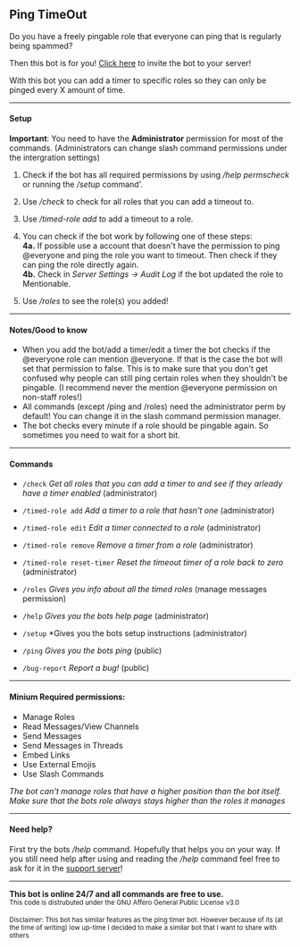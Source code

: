 ## Ping TimeOut

Do you have a freely pingable role that everyone can ping that is regularly being spammed?

Then this bot is for you! [Click here](https://discord.com/api/oauth2/authorize?client_id=1142452590685200565&permissions=275213716480&scope=bot%20applications.commands) to invite the bot to your server!

With this bot you can add a timer to specific roles so they can only be pinged every X amount of time.

---

#### Setup
**Important**: You need to have the __Administrator__ permission for most of the commands. (Administrators can change slash command permissions under the intergration settings)
            
1. Check if the bot has all required permissions by using _/help permscheck_ or running the _/setup_ command'.
2.  Use _/check_ to check for all roles that you can add a timeout to. 
3.  Use _/timed-role add_ to add a timeout to a role.

4. You can check if the bot work by following one of these steps: <br>
**4a.** If possible use a account that doesn't have the permission to ping @everyone and ping the role you want to timeout. Then check if they can ping the role directly again. <br>
**4b.** Check in _Server Settings -> Audit Log_ if the bot updated the role to Mentionable.

5. Use _/roles_ to see the role(s) you added!

---
#### Notes/Good to know
- When you add the bot/add a timer/edit a timer the bot checks if the @everyone role can mention @everyone. If that is the case the bot will set that permission to false. This is to make sure that you don't get confused why people can still ping certain roles when they shouldn't be pingable. (I recommend never the mention @everyone permission on non-staff roles!)
- All commands (except /ping and /roles) need the administrator perm by default! You can change it in the slash command permission manager.
- The bot checks every minute if a role should be pingable again. So sometimes you need to wait for a short bit.

---

#### Commands
- `/check` *Get all roles that you can add a timer to and see if they arleady have a timer enabled* (administrator)

- `/timed-role add` *Add a timer to a role that hasn't one* (administrator)
- `/timed-role edit` *Edit a timer connected to a role* (administrator)
- `/timed-role remove` *Remove a timer from a role* (administrator)
- `/timed-role reset-timer` *Reset the timeout timer of a role back to zero* (administrator)

- `/roles` *Gives you info about all the timed roles* (manage messages permission)

- `/help` *Gives you the bots help page* (administrator)
- `/setup` *Gives you the bots setup instructions (administrator)

- `/ping` *Gives you the bots ping* (public)
- `/bug-report` *Report a bug!* (public)

---

#### Minium Required permissions:
- Manage Roles
- Read Messages/View Channels
- Send Messages
- Send Messages in Threads
- Embed Links
- Use External Emojis
- Use Slash Commands


_The bot can't manage roles that have a higher position than the bot itself. Make sure that the bots role always stays higher than the roles it manages_

---

#### Need help?

First try the bots _/help_ command. Hopefully that helps you on your way.
If you still need help after using and reading the _/help_ command feel free to ask for it in the [support server](https://sixie.xyz/sixie-discord)!

---

__This bot is online 24/7 and all commands are free to use.__
<br>
<sub>This code is distrubuted under the GNU Affero General Public License v3.0</sub>
<br><br>
<sup>Disclaimer: This bot has similar features as the ping timer bot. However because of its (at the time of writing) low up-time I decided to make a similar bot that I want to share with others </sup>
